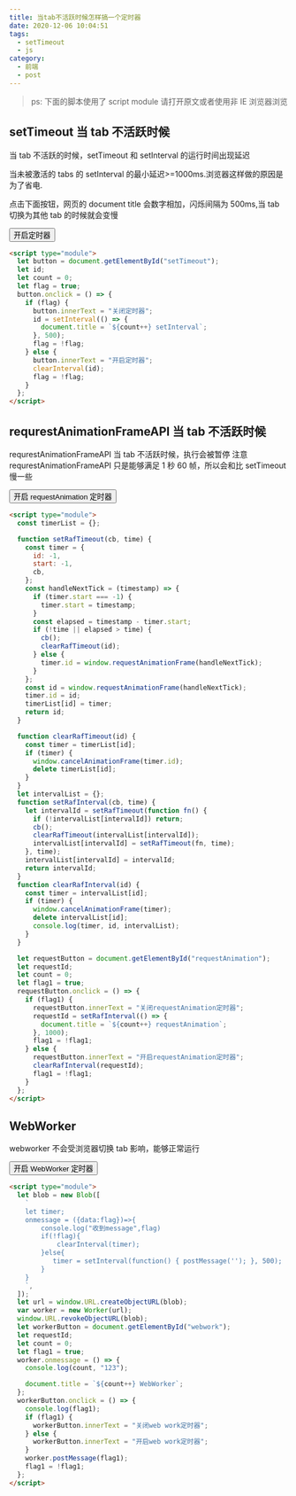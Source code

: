 ```yaml
---
title: 当tab不活跃时候怎样搞一个定时器
date: 2020-12-06 10:04:51
tags:
  - setTimeout
  - js
category:
  - 前端
  - post
---
```


> ps: 下面的脚本使用了 script module 请打开原文或者使用非 IE 浏览器浏览

<script  id="common">

</script>

## setTimeout 当 tab 不活跃时候

当 tab 不活跃的时候，setTimeout 和 setInterval 的运行时间出现延迟

当未被激活的 tabs 的 setInterval 的最小延迟>=1000ms.浏览器这样做的原因是为了省电.

点击下面按钮，网页的 document title 会数字相加，闪烁间隔为 500ms,当 tab 切换为其他 tab 的时候就会变慢

<button id="setTimeout" >开启定时器</button>

```html
<script type="module">
  let button = document.getElementById("setTimeout");
  let id;
  let count = 0;
  let flag = true;
  button.onclick = () => {
    if (flag) {
      button.innerText = "关闭定时器";
      id = setInterval(() => {
        document.title = `${count++} setInterval`;
      }, 500);
      flag = !flag;
    } else {
      button.innerText = "开启定时器";
      clearInterval(id);
      flag = !flag;
    }
  };
</script>
```

<script type="module">
    let button = document.getElementById("setTimeout");
    let id;
    let count = 0;
    let flag = true;
    button.onclick = ()=>{
        if(flag){
            button.innerText = "关闭定时器"
            id = setInterval(()=>{
                document.title = `${count++} setInterval`;
            },500);
            flag = !flag
        }else{
            button.innerText = "开启定时器"
            clearInterval(id);
            flag = !flag
        }
    }
</script>

## requrestAnimationFrameAPI 当 tab 不活跃时候

requrestAnimationFrameAPI 当 tab 不活跃时候，执行会被暂停
注意 requrestAnimationFrameAPI 只是能够满足 1 秒 60 帧，所以会和比 setTimeout 慢一些

<button id="requestAnimation">开启 requestAnimation 定时器</button>

```html
<script type="module">
  const timerList = {};

  function setRafTimeout(cb, time) {
    const timer = {
      id: -1,
      start: -1,
      cb,
    };
    const handleNextTick = (timestamp) => {
      if (timer.start === -1) {
        timer.start = timestamp;
      }
      const elapsed = timestamp - timer.start;
      if (!time || elapsed > time) {
        cb();
        clearRafTimeout(id);
      } else {
        timer.id = window.requestAnimationFrame(handleNextTick);
      }
    };
    const id = window.requestAnimationFrame(handleNextTick);
    timer.id = id;
    timerList[id] = timer;
    return id;
  }

  function clearRafTimeout(id) {
    const timer = timerList[id];
    if (timer) {
      window.cancelAnimationFrame(timer.id);
      delete timerList[id];
    }
  }
  let intervalList = {};
  function setRafInterval(cb, time) {
    let intervalId = setRafTimeout(function fn() {
      if (!intervalList[intervalId]) return;
      cb();
      clearRafTimeout(intervalList[intervalId]);
      intervalList[intervalId] = setRafTimeout(fn, time);
    }, time);
    intervalList[intervalId] = intervalId;
    return intervalId;
  }
  function clearRafInterval(id) {
    const timer = intervalList[id];
    if (timer) {
      window.cancelAnimationFrame(timer);
      delete intervalList[id];
      console.log(timer, id, intervalList);
    }
  }

  let requestButton = document.getElementById("requestAnimation");
  let requestId;
  let count = 0;
  let flag1 = true;
  requestButton.onclick = () => {
    if (flag1) {
      requestButton.innerText = "关闭requestAnimation定时器";
      requestId = setRafInterval(() => {
        document.title = `${count++} requestAnimation`;
      }, 1000);
      flag1 = !flag1;
    } else {
      requestButton.innerText = "开启requestAnimation定时器";
      clearRafInterval(requestId);
      flag1 = !flag1;
    }
  };
</script>
```

<script type="module">

const timerList = {};

function setRafTimeout(cb, time) {
    const timer = {
        id: -1,
        start: -1,
        cb,
    };
    const handleNextTick = (timestamp) => {
        if (timer.start === -1) {
            timer.start = timestamp;
        }
        const elapsed = timestamp - timer.start;
        if (!time || elapsed > time) {
            cb();
            clearRafTimeout(id);
        } else {
            timer.id = window.requestAnimationFrame(handleNextTick);
        }
    };
    const id = window.requestAnimationFrame(handleNextTick);
    timer.id = id;
    timerList[id] = timer;
    return id;
}

function clearRafTimeout(id ) {
    const timer = timerList[id];
    if (timer) {
        window.cancelAnimationFrame(timer.id);
        delete timerList[id];
    }
} 
let intervalList = {};
function setRafInterval(cb,time){
    let intervalId = setRafTimeout(function fn(){
        if(!intervalList[intervalId])return;
        cb();
        clearRafTimeout(intervalList[intervalId])
        intervalList[intervalId] = setRafTimeout(fn,time);
    },time)
    intervalList[intervalId] = intervalId;
    return intervalId;
}
function clearRafInterval(id){
    const timer = intervalList[id];
    if (timer) {
        window.cancelAnimationFrame(timer);
        delete intervalList[id];
        console.log(timer,id,intervalList)
    }
}

    let requestButton = document.getElementById("requestAnimation");
    let requestId;
    let count = 0;
    let flag1 = true;
    requestButton.onclick = ()=>{
        if(flag1){
            requestButton.innerText = "关闭requestAnimation定时器"
            requestId = setRafInterval(()=>{
                document.title = `${count++} requestAnimation`;
            },1000);
            flag1 = !flag1
        }else{
            requestButton.innerText = "开启requestAnimation定时器"
            clearRafInterval(requestId);
            flag1 = !flag1
        }
    }
</script>

## WebWorker

webworker 不会受浏览器切换 tab 影响，能够正常运行

<button id="webwork">开启 WebWorker 定时器</button>

```html
<script type="module">
  let blob = new Blob([
    `
    let timer;
    onmessage = ({data:flag})=>{
        console.log("收到message",flag)
        if(!flag){
            clearInterval(timer);
        }else{
           timer = setInterval(function() { postMessage(''); }, 500);
        }
    }
    `,
  ]);
  let url = window.URL.createObjectURL(blob);
  var worker = new Worker(url);
  window.URL.revokeObjectURL(blob);
  let workerButton = document.getElementById("webwork");
  let requestId;
  let count = 0;
  let flag1 = true;
  worker.onmessage = () => {
    console.log(count, "123");

    document.title = `${count++} WebWorker`;
  };
  workerButton.onclick = () => {
    console.log(flag1);
    if (flag1) {
      workerButton.innerText = "关闭web work定时器";
    } else {
      workerButton.innerText = "开启web work定时器";
    }
    worker.postMessage(flag1);
    flag1 = !flag1;
  };
</script>
```

<script type="module">
    let blob = new Blob([`
    let timer;
    onmessage = ({data:flag})=>{
        console.log("收到message",flag)
        if(!flag){
            clearInterval(timer);
        }else{
           timer = setInterval(function() { postMessage(''); }, 500); 
        }
    }
    `]);
    let url = window.URL.createObjectURL(blob);
    var worker = new Worker(url);
    window.URL.revokeObjectURL(blob)
    let workerButton = document.getElementById("webwork");
    let requestId;
    let count = 0;
    let flag1 = true;
    worker.onmessage = ()=>{
    console.log(count,'123')

        document.title = `${count++} WebWorker`;
    }
    workerButton.onclick = ()=>{
        console.log(flag1)
        if(flag1){
            workerButton.innerText = "关闭web work定时器"
        }else{
            workerButton.innerText = "开启web work定时器"
        }
        worker.postMessage(flag1);
        flag1 = !flag1
    }
</script>
